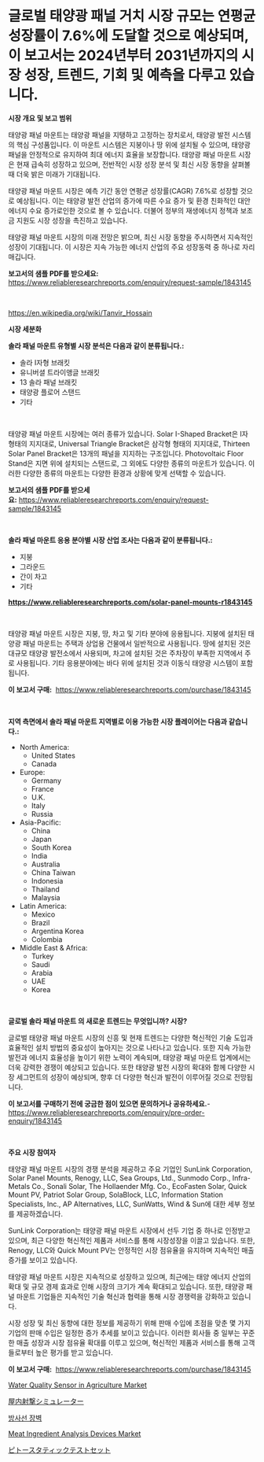 <p><h1>글로벌 태양광 패널 거치 시장 규모는 연평균 성장률이 7.6%에 도달할 것으로 예상되며, 이 보고서는 2024년부터 2031년까지의 시장 성장, 트렌드, 기회 및 예측을 다루고 있습니다.</h1></p><p><strong>시장 개요 및 보고 범위</strong></p>
<p><p>태양광 패널 마운트는 태양광 패널을 지탱하고 고정하는 장치로서, 태양광 발전 시스템의 핵심 구성품입니다. 이 마운트 시스템은 지붕이나 땅 위에 설치될 수 있으며, 태양광 패널을 안정적으로 유지하여 최대 에너지 효율을 보장합니다. 태양광 패널 마운트 시장은 현재 급속히 성장하고 있으며, 전반적인 시장 성장 분석 및 최신 시장 동향을 살펴볼 때 더욱 밝은 미래가 기대됩니다. </p><p>태양광 패널 마운트 시장은 예측 기간 동안 연평균 성장률(CAGR) 7.6%로 성장할 것으로 예상됩니다. 이는 태양광 발전 산업의 증가에 따른 수요 증가 및 환경 친화적인 대안 에너지 수요 증가로인한 것으로 볼 수 있습니다. 더불어 정부의 재생에너지 정책과 보조금 지원도 시장 성장을 촉진하고 있습니다.</p><p>태양광 패널 마운트 시장의 미래 전망은 밝으며, 최신 시장 동향을 주시하면서 지속적인 성장이 기대됩니다. 이 시장은 지속 가능한 에너지 산업의 주요 성장동력 중 하나로 자리매깁니다.</p></p>
<p><strong>보고서의 샘플 PDF를 받으세요:</strong> <a href="https://www.reliableresearchreports.com/enquiry/request-sample/1843145">https://www.reliableresearchreports.com/enquiry/request-sample/1843145</a></p>
<p>&nbsp;</p>
<p><a href="https://en.wikipedia.org/wiki/Tanvir_Hossain">https://en.wikipedia.org/wiki/Tanvir_Hossain</a></p>
<p><strong>시장 세분화</strong></p>
<p><strong>솔라 패널 마운트 유형별 시장 분석은 다음과 같이 분류됩니다.:</strong></p>
<p><ul><li>솔라 I자형 브래킷</li><li>유니버셜 트라이앵글 브래킷</li><li>13 솔라 패널 브래킷</li><li>태양광 플로어 스탠드</li><li>기타</li></ul></p>
<p>&nbsp;</p>
<p><p>태양광 패널 마운트 시장에는 여러 종류가 있습니다. Solar I-Shaped Bracket은 I자 형태의 지지대로, Universal Triangle Bracket은 삼각형 형태의 지지대로, Thirteen Solar Panel Bracket은 13개의 패널을 지지하는 구조입니다. Photovoltaic Floor Stand은 지면 위에 설치되는 스탠드로, 그 외에도 다양한 종류의 마운트가 있습니다. 이러한 다양한 종류의 마운트는 다양한 환경과 상황에 맞게 선택할 수 있습니다.</p></p>
<p><strong>보고서의 샘플 PDF를 받으세요:</strong>&nbsp;<a href="https://www.reliableresearchreports.com/enquiry/request-sample/1843145">https://www.reliableresearchreports.com/enquiry/request-sample/1843145</a></p>
<p>&nbsp;</p>
<p><strong> 솔라 패널 마운트 응용 분야별 시장 산업 조사는 다음과 같이 분류됩니다.:</strong></p>
<p><ul><li>지붕</li><li>그라운드</li><li>간이 차고</li><li>기타</li></ul></p>
<p><strong><a href="https://www.reliableresearchreports.com/solar-panel-mounts-r1843145">https://www.reliableresearchreports.com/solar-panel-mounts-r1843145</a></strong></p>
<p>&nbsp;</p>
<p><p>태양광 패널 마운트 시장은 지붕, 땅, 차고 및 기타 분야에 응용됩니다. 지붕에 설치된 태양광 패널 마운트는 주택과 상업용 건물에서 일반적으로 사용됩니다. 땅에 설치된 것은 대규모 태양광 발전소에서 사용되며, 차고에 설치된 것은 주차장이 부족한 지역에서 주로 사용됩니다. 기타 응용분야에는 바다 위에 설치된 것과 이동식 태양광 시스템이 포함됩니다.</p></p>
<p><strong>이 보고서 구매:</strong>&nbsp; <a href="https://www.reliableresearchreports.com/purchase/1843145">https://www.reliableresearchreports.com/purchase/1843145</a></p>
<p>&nbsp;</p>
<p><strong>지역 측면에서 솔라 패널 마운트 지역별로 이용 가능한 시장 플레이어는 다음과 같습니다.:</strong></p>
<p><ul>
    <li>
        North America:
        <ul>
            <li>United States</li>
            <li>Canada</li>
        </ul>
    </li>
    <li>
        Europe:
        <ul>
            <li>Germany</li>
            <li>France</li>
            <li>U.K.</li>
            <li>Italy</li>
            <li>Russia</li>
        </ul>
    </li>
    <li>
        Asia-Pacific:
        <ul>
            <li>China</li>
            <li>Japan</li>
            <li>South Korea</li>
            <li>India</li>
            <li>Australia</li>
            <li>China Taiwan</li>
            <li>Indonesia</li>
            <li>Thailand</li>
            <li>Malaysia</li>
        </ul>
    </li>
    <li>
        Latin America:
        <ul>
            <li>Mexico</li>
            <li>Brazil</li>
            <li>Argentina Korea</li>
            <li>Colombia</li>
        </ul>
    </li>
    <li>
        Middle East & Africa:
        <ul>
            <li>Turkey</li>
            <li>Saudi</li>
            <li>Arabia</li>
            <li>UAE</li>
            <li>Korea</li>
        </ul>
    </li>
    </ul></p>
<p>&nbsp;</p>
<p><strong>글로벌 솔라 패널 마운트 의 새로운 트렌드는 무엇입니까? 시장?</strong></p>
<p><p>글로벌 태양광 패널 마운트 시장의 신흥 및 현재 트렌드는 다양한 혁신적인 기술 도입과 효율적인 설치 방법의 중요성이 높아지는 것으로 나타나고 있습니다. 또한 지속 가능한 발전과 에너지 효율성을 높이기 위한 노력이 계속되며, 태양광 패널 마운트 업계에서는 더욱 강력한 경쟁이 예상되고 있습니다. 또한 태양광 발전 시장의 확대와 함께 다양한 시장 세그먼트의 성장이 예상되며, 향후 더 다양한 혁신과 발전이 이루어질 것으로 전망됩니다.</p></p>
<p><strong>이 보고서를 구매하기 전에 궁금한 점이 있으면 문의하거나 공유하세요.</strong>- <a href="https://www.reliableresearchreports.com/enquiry/pre-order-enquiry/1843145">https://www.reliableresearchreports.com/enquiry/pre-order-enquiry/1843145</a></p>
<p>&nbsp;</p>
<p><strong>주요 시장 참여자</strong></p>
<p><p>태양광 패널 마운트 시장의 경쟁 분석을 제공하고 주요 기업인 SunLink Corporation, Solar Panel Mounts, Renogy, LLC, Sea Groups, Ltd., Sunmodo Corp., Infra-Metals Co., Sonali Solar, The Hollaender Mfg. Co., EcoFasten Solar, Quick Mount PV, Patriot Solar Group, SolaBlock, LLC, Information Station Specialists, Inc., AP Alternatives, LLC, SunWatts, Wind & Sun에 대한 세부 정보를 제공하겠습니다.</p><p>SunLink Corporation는 태양광 패널 마운트 시장에서 선두 기업 중 하나로 인정받고 있으며, 최근 다양한 혁신적인 제품과 서비스를 통해 시장성장을 이끌고 있습니다. 또한, Renogy, LLC와 Quick Mount PV는 안정적인 시장 점유율을 유지하며 지속적인 매출 증가를 보이고 있습니다.</p><p>태양광 패널 마운트 시장은 지속적으로 성장하고 있으며, 최근에는 태양 에너지 산업의 확대 및 규모 경제 효과로 인해 시장의 크기가 계속 확대되고 있습니다. 또한, 태양광 패널 마운트 기업들은 지속적인 기술 혁신과 협력을 통해 시장 경쟁력을 강화하고 있습니다.</p><p>시장 성장 및 최신 동향에 대한 정보를 제공하기 위해 판매 수입에 초점을 맞춘 몇 가지 기업의 판매 수입은 일정한 증가 추세를 보이고 있습니다. 이러한 회사들 중 일부는 꾸준한 매출 성장과 시장 점유율 확대를 이루고 있으며, 혁신적인 제품과 서비스를 통해 고객들로부터 높은 평가를 받고 있습니다.</p></p>
<p><strong>이 보고서 구매:</strong>&nbsp;&nbsp;<a href="https://www.reliableresearchreports.com/purchase/1843145">https://www.reliableresearchreports.com/purchase/1843145</a></p>
<p><p><a href="https://issuu.com/reportprime-2/docs/water-quality-sensor-in-agriculture-market-size-20">Water Quality Sensor in Agriculture Market</a></p><p><a href="https://github.com/zjkmgcs938405/Market-Research-Report-List-4/blob/main/981697953872.md">屋内射撃シミュレーター</a></p><p><a href="https://github.com/rcabello548/Market-Research-Report-List-3/blob/main/344374968628.md">방사선 장벽</a></p><p><a href="https://issuu.com/reportprime-2/docs/meat-ingredient-analysis-devices-market-size-2030.">Meat Ingredient Analysis Devices Market</a></p><p><a href="https://github.com/roulaayoub-saad/Market-Research-Report-List-3/blob/main/727323953873.md">ピトースタティックテストセット</a></p></p>